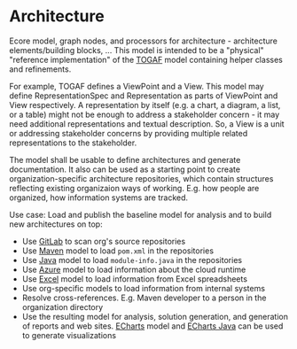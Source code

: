 # Architecture

Ecore model, graph nodes, and processors for architecture - architecture elements/building blocks, ...
This model is intended to be a "physical" "reference implementation" of the [TOGAF](https://github.com/Nasdanika-Models/togaf) model containing helper classes and refinements. 

For example, TOGAF defines a ViewPoint and a View. This model may define RepresentationSpec and Representation as parts of ViewPoint and View respectively. 
A representation by itself (e.g. a chart, a diagram, a list, or a table) might not be enough to address a stakeholder concern - it may need additional representations and textual description. 
So, a View is a unit or addressing stakeholder concerns by providing multiple related representations to the stakeholder.

The model shall be usable to define architectures and generate documentation. 
It also can be used as a starting point to create organization-specific architecture repositories, which contain structures reflecting existing organizaion ways of working. E.g. how people are organized, how information systems are tracked.

Use case: Load and publish the baseline model for analysis and to build new architectures on top:

* Use [GitLab](https://github.com/Nasdanika-Models/gitlab) to scan org's source repositories
* Use [Maven](https://github.com/Nasdanika-Models/maven) model to load ``pom.xml`` in the repositories
* Use [Java](https://github.com/Nasdanika-Models/java) model to load ``module-info.java`` in the repositories
* Use [Azure](https://github.com/Nasdanika-Models/azure) model to load information about the cloud runtime
* Use [Excel](https://github.com/Nasdanika-Models/excel) model to load information from Excel spreadsheets
* Use org-specific models to load information from internal systems
* Resolve cross-references. E.g. Maven developer to a person in the organization directory
* Use the resulting model for analysis, solution generation, and generation of reports and web sites. [ECharts](https://github.com/Nasdanika-Models/echarts) model and [ECharts Java](https://github.com/ECharts-Java/ECharts-Java) can be used to generate visualizations

